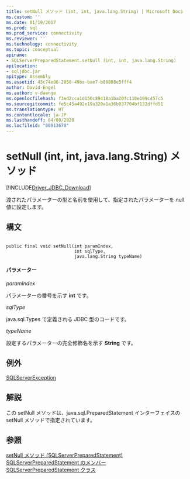 ```yaml
---
title: setNull メソッド (int, int, java.lang.String) | Microsoft Docs
ms.custom: ''
ms.date: 01/19/2017
ms.prod: sql
ms.prod_service: connectivity
ms.reviewer: ''
ms.technology: connectivity
ms.topic: conceptual
apiname:
- SQLServerPreparedStatement.setNull (int, int, java.lang.String)
apilocation:
- sqljdbc.jar
apitype: Assembly
ms.assetid: 43c74e06-2858-49ba-bae7-b88808e5fff4
author: David-Engel
ms.author: v-daenge
ms.openlocfilehash: f3ed2cca1d150c89418a1ba20fc110e199c457c5
ms.sourcegitcommit: fe5c45a492e19a320a1a36b037704bf132dffd51
ms.translationtype: HT
ms.contentlocale: ja-JP
ms.lasthandoff: 04/08/2020
ms.locfileid: "80913678"
---
```

# <a name="setnull-method-int-int-javalangstring"></a>setNull (int, int, java.lang.String) メソッド
[!INCLUDE[Driver_JDBC_Download](../../../includes/driver_jdbc_download.md)]

  渡されたパラメーターの型と名前を使用して、指定されたパラメーターを null 値に設定します。  
  
## <a name="syntax"></a>構文  
  
```  
  
public final void setNull(int paramIndex,  
                          int sqlType,  
                          java.lang.String typeName)  
```  
  
#### <a name="parameters"></a>パラメーター  
 *paramIndex*  
  
 パラメーターの番号を示す **int** です。  
  
 *sqlType*  
  
 java.sql.Types で定義される JDBC 型のコードです。  
  
 *typeName*  
  
 設定するパラメーターの完全修飾名を示す **String** です。  
  
## <a name="exceptions"></a>例外  
 [SQLServerException](../../../connect/jdbc/reference/sqlserverexception-class.md)  
  
## <a name="remarks"></a>解説  
 この setNull メソッドは、java.sql.PreparedStatement インターフェイスの setNull メソッドで指定されています。  
  
## <a name="see-also"></a>参照  
 [setNull メソッド &#40;SQLServerPreparedStatement&#41;](../../../connect/jdbc/reference/setnull-method-sqlserverpreparedstatement.md)   
 [SQLServerPreparedStatement のメンバー](../../../connect/jdbc/reference/sqlserverpreparedstatement-members.md)   
 [SQLServerPreparedStatement クラス](../../../connect/jdbc/reference/sqlserverpreparedstatement-class.md)  
  
  
